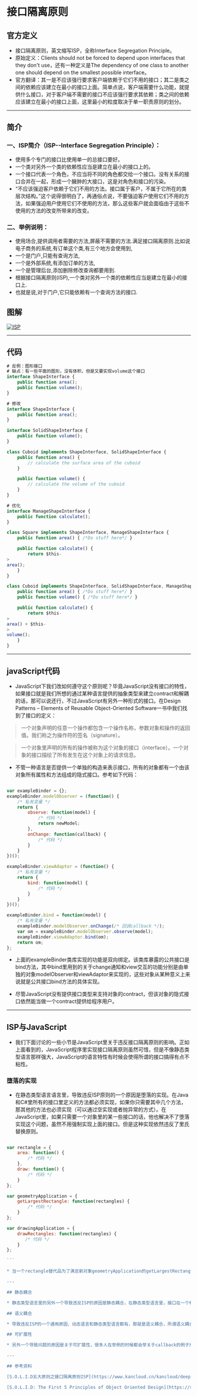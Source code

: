 # 接口隔离原则

## 官方定义

* 接口隔离原则，英文缩写ISP，全称Interface Segregation Principle。
* 原始定义：Clients should not be forced to depend upon interfaces that they don't use，还有一种定义是The dependency of one class to another one should depend on the smallest possible interface。
* 官方翻译：其一是不应该强行要求客户端依赖于它们不用的接口；其二是类之间的依赖应该建立在最小的接口上面。简单点说，客户端需要什么功能，就提供什么接口，对于客户端不需要的接口不应该强行要求其依赖；类之间的依赖应该建立在最小的接口上面，这里最小的粒度取决于单一职责原则的划分。

---

## 简介

### 一、ISP简介（ISP--Interface Segregation Principle）：

* 使用多个专门的接口比使用单一的总接口要好。
* 一个类对另外一个类的依赖性应当是建立在最小的接口上的。
* 一个接口代表一个角色，不应当将不同的角色都交给一个接口。没有关系的接口合并在一起，形成一个臃肿的大接口，这是对角色和接口的污染。
* “不应该强迫客户依赖于它们不用的方法。接口属于客户，不属于它所在的类层次结构。”这个说得很明白了，再通俗点说，不要强迫客户使用它们不用的方法，如果强迫用户使用它们不使用的方法，那么这些客户就会面临由于这些不使用的方法的改变所带来的改变。

### 二、举例说明：

* 使用场合,提供调用者需要的方法,屏蔽不需要的方法.满足接口隔离原则.比如说电子商务的系统,有订单这个类,有三个地方会使用到,
* 一个是门户,只能有查询方法,
* 一个是外部系统,有添加订单的方法,
* 一个是管理后台,添加删除修改查询都要用到.
* 根据接口隔离原则\(ISP\),一个类对另外一个类的依赖性应当是建立在最小的接口上.
* 也就是说,对于门户,它只能依赖有一个查询方法的接口.

## 图解

[![](https://github.com/fox3000wang/fcc_study/raw/beta/DesignPattern/SOLID-ISP-00.jpg "ISP")](https://github.com/fox3000wang/fcc_study/blob/beta/DesignPattern/SOLID-ISP-00.jpg)

---

## 代码

```javascript
# 反例：图形接口
# 缺点：有一些平面的图形，没有体积，但是又要实现volume这个接口
interface ShapeInterface {
    public function area();
    public function volume();
}   

```

```javascript
# 修改
interface ShapeInterface {
    public function area();
}

interface SolidShapeInterface {
    public function volume();
}

class Cuboid implements ShapeInterface, SolidShapeInterface {
    public function area() {
        // calculate the surface area of the cuboid
    }

    public function volume() {
        // calculate the volume of the cuboid
    }
}

```

```javascript
# 优化
interface ManageShapeInterface {
    public function calculate();
}

class Square implements ShapeInterface, ManageShapeInterface {
    public function area() { /*Do stuff here*/ }

    public function calculate() {
        return $this-
>
area();
    }
}

class Cuboid implements ShapeInterface, SolidShapeInterface, ManageShapeInterface {
    public function area() { /*Do stuff here*/ }
    public function volume() { /*Do stuff here*/ }

    public function calculate() {
        return $this-
>
area() + $this-
>
volume();
    }
}   

```

---

## javaScript代码

* JavaScript下我们改如何遵守这个原则呢？毕竟JavaScript没有接口的特性，如果接口就是我们所想的通过某种语言提供的抽象类型来建立contract和解耦的话，那可以说还行，不过JavaScript有另外一种形式的接口。在Design Patterns – Elements of Reusable Object-Oriented Software一书中我们找到了接口的定义：

> 一个对象声明的任意一个操作都包含一个操作名称，参数对象和操作的返回值。我们称之为操作符的签名（signature）。

> 一个对象里声明的所有的操作被称为这个对象的接口（interface）。一个对象的接口描绘了所有发生在这个对象上的请求信息。

* 不管一种语言是否提供一个单独的构造来表示接口，所有的对象都有一个由该对象所有属性和方法组成的隐式接口。参考如下代码：

```javascript

var exampleBinder = {};
exampleBinder.modelObserver = (function() {
    /* 私有变量 */
    return {
        observe: function(model) {
            /* 代码 */
            return newModel;
        },
        onChange: function(callback) {
            /* 代码 */
        }
    }
})();

exampleBinder.viewAdaptor = (function() {
    /* 私有变量 */
    return {
        bind: function(model) {
            /* 代码 */
        }
    }
})();

exampleBinder.bind = function(model) {
    /* 私有变量 */
    exampleBinder.modelObserver.onChange(/* 回调callback */);
    var om = exampleBinder.modelObserver.observe(model);
    exampleBinder.viewAdaptor.bind(om);
    return om;
};

```

* 上面的exampleBinder类库实现的功能是双向绑定。该类库暴露的公共接口是bind方法，其中bind里用到的关于change通知和view交互的功能分别是由单独的对象modelObserver和viewAdaptor来实现的，这些对象从某种意义上来说就是公共接口bind方法的具体实现。

* 尽管JavaScript没有提供接口类型来支持对象的contract，但该对象的隐式接口依然能当做一个contract提供给程序用户。

---

## ISP与JavaScript

* 我们下面讨论的一些小节是JavaScript里关于违反接口隔离原则的影响。正如上面看到的，JavaScript程序里实现接口隔离原则虽然可惜，但是不像静态类型语言那样强大，JavaScript的语言特性有时候会使得所谓的接口搞得有点不粘性。

### 堕落的实现

* 在静态类型语言语言里，导致违反ISP原则的一个原因是堕落的实现。在Java和C\#里所有的接口里定义的方法都必须实现，如果你只需要其中几个方法，那其他的方法也必须实现（可以通过空实现或者抛异常的方式）。在JavaScript里，如果只需要一个对象里的某一些接口的话，他也解决不了堕落实现这个问题，虽然不用强制实现上面的接口。但是这种实现依然违反了里氏替换原则。

``````javascript

var rectangle = {
    area: function() {
        /* 代码 */
    },
    draw: function() {
        /* 代码 */
    }
};

var geometryApplication = {
    getLargestRectangle: function(rectangles) {
        /* 代码 */
    }
};

var drawingApplication = {
    drawRectangles: function(rectangles) {
       /* 代码 */
    }
};

```

* 当一个rectangle替代品为了满足新对象geometryApplication的getLargestRectangle 的时候，它仅仅需要rectangle的area\(\)方法，但它却违反了LSP（因为他根本用不到其中drawRectangles方法才能用到的draw方法）。

---

## 静态耦合

* 静态类型语言里的另外一个导致违反ISP的原因是静态耦合，在静态类型语言里，接口在一个松耦合设计程序里扮演了重大角色。不管是在动态语言还是在静态语言，有时候一个对象都可能需要在多个客户端用户进行通信（比如共享状态），对静态类型语言，最好的解决方案是使用Role Interfaces，它允许用户和该对象进行交互（而该对象可能需要在多个角色）作为它的实现来对用户和无关的行为进行解耦。在JavaScript里就没有这种问题了，因为对象都被动态语言所特有的优点进行解耦了。

## 语义耦合

* 导致违反ISP的一个通用原因，动态语言和静态类型语言都有，那就是语义耦合，所谓语义耦合就是互相依赖，也就是一个对象的行为依赖于另外一个对象，那就意味着，如果一个用户改变了其中一个行为，很有可能会影响另外一个使用用户。这也违反单一职责原则了。可以通过继承和对象替代来解决这个问题。

## 可扩展性

* 另外一个导致问题的原因是关于可扩展性，很多人在举例的时候都会举关于callback的例子用来展示可扩展性（比如ajax里成功以后的回调设置）。如果想这样的接口需要一个实现并且这个实现的对象里有很多熟悉或方法的话，ISP就会变得很重要了，也就是说当一个接口interface变成了一个需求实现很多方法的时候，他的实现将会变得异常复杂，而且有可能导致这些接口承担一个没有粘性的职责，这就是我们经常提到的胖接口。

---

## 参考资料

[S.O.L.I.D五大原则之接口隔离原则ISP](https://www.kancloud.cn/kancloud/deep-understand-javascript/43699)

[S.O.L.I.D: The First 5 Principles of Object Oriented Design](https://scotch.io/bar-talk/s-o-l-i-d-the-first-five-principles-of-object-oriented-design)

